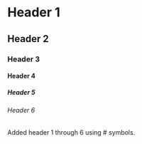# Header 1
## Header 2
### Header 3
#### Header 4
##### Header 5
###### Header 6

Added header 1 through 6 using # symbols.
